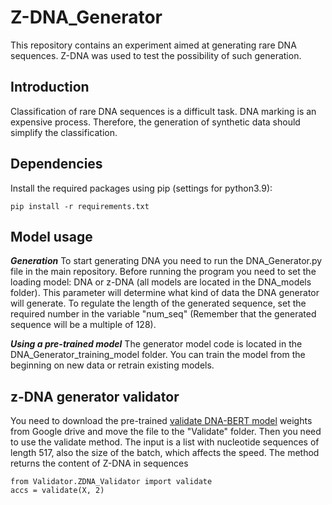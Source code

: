 # Z-DNA_Generator
This repository contains an experiment aimed at generating rare DNA sequences. Z-DNA was used to test the possibility of such generation.

## Introduction
Classification of rare DNA sequences is a difficult task. DNA marking is an expensive process. Therefore, the generation of synthetic data should simplify the classification.

## Dependencies
Install the required packages using pip (settings for python3.9):
```
pip install -r requirements.txt
```
## Model usage
***Generation***
To start generating DNA you need to run the DNA_Generator.py file in the main repository. Before running the program you need to set the loading model: DNA or z-DNA (all models are located in the DNA_models folder). This parameter will determine what kind of data the DNA generator will generate. To regulate the length of the generated sequence, set the required number in the variable "num_seq" (Remember that the generated sequence will be a multiple of 128).

***Using a pre-trained model***
The generator model code is located in the DNA_Generator_training_model folder. You can train the model from the beginning on new data or retrain existing models.

## z-DNA generator validator
You need to download the pre-trained [validate DNA-BERT model](https://pages.github.com/](https://drive.google.com/file/d/1RraZTUyTTgu_R3GNNmrixOLTTMpXMhSb/view?usp=sharing)https://drive.google.com/file/d/1RraZTUyTTgu_R3GNNmrixOLTTMpXMhSb/view?usp=sharing) weights from Google drive and move the file to the "Validate" folder.
Then you need to use the validate method. The input is a list with nucleotide sequences of length 517, also the size of the batch, which affects the speed. The method returns the content of Z-DNA in sequences
```
from Validator.ZDNA_Validator import validate
accs = validate(X, 2)
```
